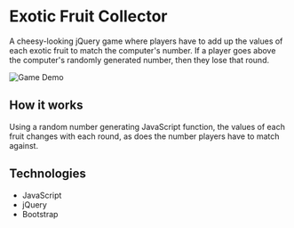 # Exotic Fruit Collector
A cheesy-looking jQuery game where players have to add up the values of each exotic fruit to match the computer's number. If a player goes above the computer's randomly generated number, then they lose that round.

![Game Demo](./fruit-collector-gif.gif)

## How it works
Using a random number generating JavaScript function, the values of each fruit changes with each round, as does the number players have to match against.

## Technologies
* JavaScript
* jQuery
* Bootstrap
